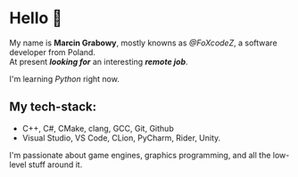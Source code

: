 # Hello 👋

My name is **Marcin Grabowy**, mostly knowns as *@FoXcodeZ*, a software developer from Poland.</br>
At present ***looking for*** an interesting ***remote job***.

 I'm learning *Python* right now.
## My tech-stack:
- C++, C#, CMake, clang, GCC, Git, Github
- Visual Studio, VS Code, CLion, PyCharm, Rider, Unity.

I'm passionate about game engines,  graphics programming, and all the low-level stuff around it.

<!---
FoXcodeZ/FoXcodeZ is a ✨ special ✨ repository because its `README.md` (this file) appears on your GitHub profile.
You can click the Preview link to take a look at your changes.
--->
